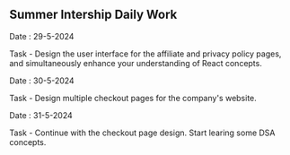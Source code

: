 Summer Intership Daily Work
---------------------------------

Date : 29-5-2024
    
Task
    - Design the user interface for the affiliate and privacy policy pages, and simultaneously 
    enhance your understanding of React concepts.


Date : 30-5-2024

Task 
    - Design multiple checkout pages for the company's website.


Date : 31-5-2024

Task
    - Continue with the checkout page design. Start learing some DSA concepts.